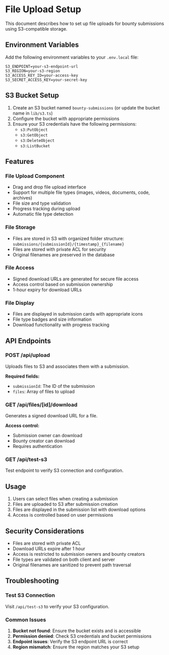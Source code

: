 # File Upload Setup

This document describes how to set up file uploads for bounty submissions using S3-compatible storage.

## Environment Variables

Add the following environment variables to your `.env.local` file:

```env
S3_ENDPOINT=your-s3-endpoint-url
S3_REGION=your-s3-region
S3_ACCESS_KEY_ID=your-access-key
S3_SECRET_ACCESS_KEY=your-secret-key
```

## S3 Bucket Setup

1. Create an S3 bucket named `bounty-submissions` (or update the bucket name in `lib/s3.ts`)
2. Configure the bucket with appropriate permissions
3. Ensure your S3 credentials have the following permissions:
   - `s3:PutObject`
   - `s3:GetObject`
   - `s3:DeleteObject`
   - `s3:ListBucket`

## Features

### File Upload Component
- Drag and drop file upload interface
- Support for multiple file types (images, videos, documents, code, archives)
- File size and type validation
- Progress tracking during upload
- Automatic file type detection

### File Storage
- Files are stored in S3 with organized folder structure: `submissions/{submissionId}/{timestamp}_{filename}`
- Files are stored with private ACL for security
- Original filenames are preserved in the database

### File Access
- Signed download URLs are generated for secure file access
- Access control based on submission ownership
- 1-hour expiry for download URLs

### File Display
- Files are displayed in submission cards with appropriate icons
- File type badges and size information
- Download functionality with progress tracking

## API Endpoints

### POST /api/upload
Uploads files to S3 and associates them with a submission.

**Required fields:**
- `submissionId`: The ID of the submission
- `files`: Array of files to upload

### GET /api/files/[id]/download
Generates a signed download URL for a file.

**Access control:**
- Submission owner can download
- Bounty creator can download
- Requires authentication

### GET /api/test-s3
Test endpoint to verify S3 connection and configuration.

## Usage

1. Users can select files when creating a submission
2. Files are uploaded to S3 after submission creation
3. Files are displayed in the submission list with download options
4. Access is controlled based on user permissions

## Security Considerations

- Files are stored with private ACL
- Download URLs expire after 1 hour
- Access is restricted to submission owners and bounty creators
- File types are validated on both client and server
- Original filenames are sanitized to prevent path traversal

## Troubleshooting

### Test S3 Connection
Visit `/api/test-s3` to verify your S3 configuration.

### Common Issues
1. **Bucket not found**: Ensure the bucket exists and is accessible
2. **Permission denied**: Check S3 credentials and bucket permissions
3. **Endpoint issues**: Verify the S3 endpoint URL is correct
4. **Region mismatch**: Ensure the region matches your S3 setup

